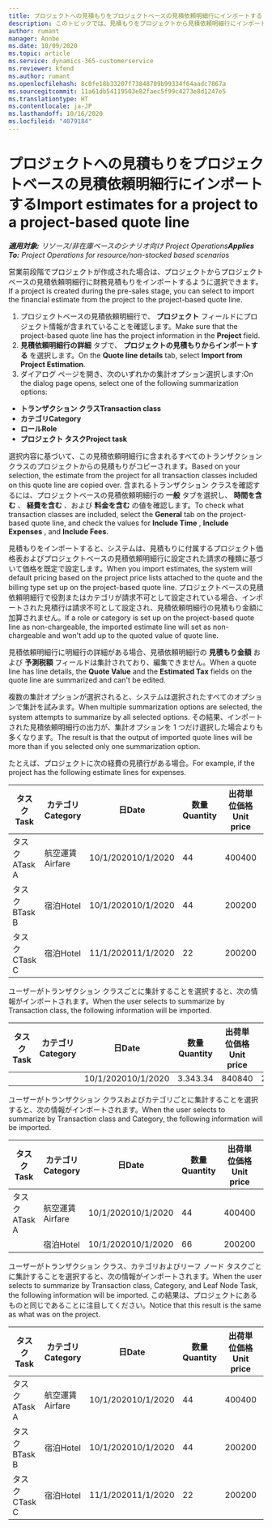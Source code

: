 ```yaml
---
title: プロジェクトへの見積もりをプロジェクトベースの見積依頼明細行にインポートする
description: このトピックでは、見積もりをプロジェクトから見積依頼明細行にインポートすることに関する情報を提供します。
author: rumant
manager: Annbe
ms.date: 10/09/2020
ms.topic: article
ms.service: dynamics-365-customerservice
ms.reviewer: kfend
ms.author: rumant
ms.openlocfilehash: 8c0fe18b33207f73848709b99334f64aadc7867a
ms.sourcegitcommit: 11a61db54119503e82faec5f99c4273e8d1247e5
ms.translationtype: HT
ms.contentlocale: ja-JP
ms.lasthandoff: 10/16/2020
ms.locfileid: "4079184"
---
```

# <a name="import-estimates-for-a-project-to-a-project-based-quote-line"></a><span data-ttu-id="8d82c-103">プロジェクトへの見積もりをプロジェクトベースの見積依頼明細行にインポートする</span><span class="sxs-lookup"><span data-stu-id="8d82c-103">Import estimates for a project to a project-based quote line</span></span>

<span data-ttu-id="8d82c-104">_**適用対象:** リソース/非在庫ベースのシナリオ向け Project Operations_</span><span class="sxs-lookup"><span data-stu-id="8d82c-104">_**Applies To:** Project Operations for resource/non-stocked based scenarios_</span></span>


<span data-ttu-id="8d82c-105">営業前段階でプロジェクトが作成された場合は、プロジェクトからプロジェクトベースの見積依頼明細行に財務見積もりをインポートするように選択できます。</span><span class="sxs-lookup"><span data-stu-id="8d82c-105">If a project is created during the pre-sales stage, you can select to import the financial estimate from the project to the project-based quote line.</span></span>

1. <span data-ttu-id="8d82c-106">プロジェクトベースの見積依頼明細行で、 **プロジェクト** フィールドにプロジェクト情報が含まれていることを確認します。</span><span class="sxs-lookup"><span data-stu-id="8d82c-106">Make sure that the project-based quote line has the project information in the **Project** field.</span></span>
2. <span data-ttu-id="8d82c-107">**見積依頼明細行の詳細** タブで、 **プロジェクトの見積もりからインポートする** を選択します。</span><span class="sxs-lookup"><span data-stu-id="8d82c-107">On the **Quote line details** tab, select **Import from Project Estimation**.</span></span>
3. <span data-ttu-id="8d82c-108">ダイアログ ページを開き、次のいずれかの集計オプション選択します:</span><span class="sxs-lookup"><span data-stu-id="8d82c-108">On the dialog page opens, select one of the following summarization options:</span></span>

  - <span data-ttu-id="8d82c-109">**トランザクション クラス**</span><span class="sxs-lookup"><span data-stu-id="8d82c-109">**Transaction class**</span></span>
  - <span data-ttu-id="8d82c-110">**カテゴリ**</span><span class="sxs-lookup"><span data-stu-id="8d82c-110">**Category**</span></span>
  - <span data-ttu-id="8d82c-111">**ロール**</span><span class="sxs-lookup"><span data-stu-id="8d82c-111">**Role**</span></span> 
  - <span data-ttu-id="8d82c-112">**プロジェクト タスク**</span><span class="sxs-lookup"><span data-stu-id="8d82c-112">**Project task**</span></span>

<span data-ttu-id="8d82c-113">選択内容に基づいて、この見積依頼明細行に含まれるすべてのトランザクション クラスのプロジェクトからの見積もりがコピーされます。</span><span class="sxs-lookup"><span data-stu-id="8d82c-113">Based on your selection, the estimate from the project for all transaction classes included on this quote line are copied over.</span></span> <span data-ttu-id="8d82c-114">含まれるトランザクション クラスを確認するには、プロジェクトベースの見積依頼明細行の **一般** タブを選択し、 **時間を含む** 、 **経費を含む** 、および **料金を含む** の値を確認します。</span><span class="sxs-lookup"><span data-stu-id="8d82c-114">To check what transaction classes are included, select the **General** tab on the project-based quote line, and check the values for **Include Time** , **Include Expenses** , and **Include Fees**.</span></span>

<span data-ttu-id="8d82c-115">見積もりをインポートすると、システムは、見積もりに付属するプロジェクト価格表およびプロジェクトベースの見積依頼明細行に設定された請求の種類に基づいて価格を既定で設定します。</span><span class="sxs-lookup"><span data-stu-id="8d82c-115">When you import estimates, the system will default pricing based on the project price lists attached to the quote and the billing type set up on the project-based quote line.</span></span> <span data-ttu-id="8d82c-116">プロジェクトベースの見積依頼明細行で役割またはカテゴリが請求不可として設定されている場合、インポートされた見積行は請求不可として設定され、見積依頼明細行の見積もり金額に加算されません。</span><span class="sxs-lookup"><span data-stu-id="8d82c-116">If a role or category is set up on the project-based quote line as non-chargeable, the imported estimate line will set as non-chargeable and won't add up to the quoted value of quote line.</span></span>

<span data-ttu-id="8d82c-117">見積依頼明細行に明細行の詳細がある場合、見積依頼明細行の **見積もり金額** および **予測税額** フィールドは集計されており、編集できません。</span><span class="sxs-lookup"><span data-stu-id="8d82c-117">When a quote line has line details, the **Quote Value** and the **Estimated Tax** fields on the quote line are summarized and can't be edited.</span></span>

<span data-ttu-id="8d82c-118">複数の集計オプションが選択されると、システムは選択されたすべてのオプションで集計を試みます。</span><span class="sxs-lookup"><span data-stu-id="8d82c-118">When multiple summarization options are selected, the system attempts to summarize by all selected options.</span></span> <span data-ttu-id="8d82c-119">その結果、インポートされた見積依頼明細行の出力が、集計オプションを 1 つだけ選択した場合よりも多くなります。</span><span class="sxs-lookup"><span data-stu-id="8d82c-119">The result is that the output of imported quote lines will be more than if you selected only one summarization option.</span></span>

<span data-ttu-id="8d82c-120">たとえば、プロジェクトに次の経費の見積行がある場合。</span><span class="sxs-lookup"><span data-stu-id="8d82c-120">For example, if the project has the following estimate lines for expenses.</span></span>

| <span data-ttu-id="8d82c-121">タスク​</span><span class="sxs-lookup"><span data-stu-id="8d82c-121">Task</span></span> | <span data-ttu-id="8d82c-122">カテゴリ</span><span class="sxs-lookup"><span data-stu-id="8d82c-122">Category</span></span> | <span data-ttu-id="8d82c-123">日</span><span class="sxs-lookup"><span data-stu-id="8d82c-123">Date</span></span> | <span data-ttu-id="8d82c-124">数量</span><span class="sxs-lookup"><span data-stu-id="8d82c-124">Quantity</span></span> | <span data-ttu-id="8d82c-125">出荷単位価格</span><span class="sxs-lookup"><span data-stu-id="8d82c-125">Unit price</span></span> | <span data-ttu-id="8d82c-126">金額</span><span class="sxs-lookup"><span data-stu-id="8d82c-126">Amount</span></span> |
| --- | --- | --- | --- | --- | --- |
| <span data-ttu-id="8d82c-127">タスク A</span><span class="sxs-lookup"><span data-stu-id="8d82c-127">Task A</span></span> | <span data-ttu-id="8d82c-128">航空運賃</span><span class="sxs-lookup"><span data-stu-id="8d82c-128">Airfare</span></span> | <span data-ttu-id="8d82c-129">10/1/2020</span><span class="sxs-lookup"><span data-stu-id="8d82c-129">10/1/2020</span></span> | <span data-ttu-id="8d82c-130">4</span><span class="sxs-lookup"><span data-stu-id="8d82c-130">4</span></span> | <span data-ttu-id="8d82c-131">400</span><span class="sxs-lookup"><span data-stu-id="8d82c-131">400</span></span> | <span data-ttu-id="8d82c-132">1600</span><span class="sxs-lookup"><span data-stu-id="8d82c-132">1600</span></span> |
| <span data-ttu-id="8d82c-133">タスク B</span><span class="sxs-lookup"><span data-stu-id="8d82c-133">Task B</span></span> | <span data-ttu-id="8d82c-134">宿泊</span><span class="sxs-lookup"><span data-stu-id="8d82c-134">Hotel</span></span> | <span data-ttu-id="8d82c-135">10/1/2020</span><span class="sxs-lookup"><span data-stu-id="8d82c-135">10/1/2020</span></span> | <span data-ttu-id="8d82c-136">4</span><span class="sxs-lookup"><span data-stu-id="8d82c-136">4</span></span> | <span data-ttu-id="8d82c-137">200</span><span class="sxs-lookup"><span data-stu-id="8d82c-137">200</span></span> | <span data-ttu-id="8d82c-138">800</span><span class="sxs-lookup"><span data-stu-id="8d82c-138">800</span></span> |
| <span data-ttu-id="8d82c-139">タスク C</span><span class="sxs-lookup"><span data-stu-id="8d82c-139">Task C</span></span> | <span data-ttu-id="8d82c-140">宿泊</span><span class="sxs-lookup"><span data-stu-id="8d82c-140">Hotel</span></span> | <span data-ttu-id="8d82c-141">11/1/2020</span><span class="sxs-lookup"><span data-stu-id="8d82c-141">11/1/2020</span></span> | <span data-ttu-id="8d82c-142">2</span><span class="sxs-lookup"><span data-stu-id="8d82c-142">2</span></span> | <span data-ttu-id="8d82c-143">200</span><span class="sxs-lookup"><span data-stu-id="8d82c-143">200</span></span> | <span data-ttu-id="8d82c-144">400</span><span class="sxs-lookup"><span data-stu-id="8d82c-144">400</span></span> |

<span data-ttu-id="8d82c-145">ユーザーがトランザクション クラスごとに集計することを選択すると、次の情報がインポートされます。</span><span class="sxs-lookup"><span data-stu-id="8d82c-145">When the user selects to summarize by Transaction class, the following information will be imported.</span></span>

| <span data-ttu-id="8d82c-146">タスク​</span><span class="sxs-lookup"><span data-stu-id="8d82c-146">Task</span></span> | <span data-ttu-id="8d82c-147">カテゴリ</span><span class="sxs-lookup"><span data-stu-id="8d82c-147">Category</span></span> | <span data-ttu-id="8d82c-148">日</span><span class="sxs-lookup"><span data-stu-id="8d82c-148">Date</span></span> | <span data-ttu-id="8d82c-149">数量</span><span class="sxs-lookup"><span data-stu-id="8d82c-149">Quantity</span></span> | <span data-ttu-id="8d82c-150">出荷単位価格</span><span class="sxs-lookup"><span data-stu-id="8d82c-150">Unit price</span></span> | <span data-ttu-id="8d82c-151">金額</span><span class="sxs-lookup"><span data-stu-id="8d82c-151">Amount</span></span> |
| --- | --- | --- | --- | --- | --- |
| | | <span data-ttu-id="8d82c-152">10/1/2020</span><span class="sxs-lookup"><span data-stu-id="8d82c-152">10/1/2020</span></span> | <span data-ttu-id="8d82c-153">3.34</span><span class="sxs-lookup"><span data-stu-id="8d82c-153">3.34</span></span> | <span data-ttu-id="8d82c-154">840</span><span class="sxs-lookup"><span data-stu-id="8d82c-154">840</span></span> | <span data-ttu-id="8d82c-155">2800</span><span class="sxs-lookup"><span data-stu-id="8d82c-155">2800</span></span> |

<span data-ttu-id="8d82c-156">ユーザーがトランザクション クラスおよびカテゴリごとに集計することを選択すると、次の情報がインポートされます。</span><span class="sxs-lookup"><span data-stu-id="8d82c-156">When the user selects to summarize by Transaction class and Category, the following information will be imported.</span></span>

| <span data-ttu-id="8d82c-157">タスク​</span><span class="sxs-lookup"><span data-stu-id="8d82c-157">Task</span></span> | <span data-ttu-id="8d82c-158">カテゴリ</span><span class="sxs-lookup"><span data-stu-id="8d82c-158">Category</span></span> | <span data-ttu-id="8d82c-159">日</span><span class="sxs-lookup"><span data-stu-id="8d82c-159">Date</span></span> | <span data-ttu-id="8d82c-160">数量</span><span class="sxs-lookup"><span data-stu-id="8d82c-160">Quantity</span></span> | <span data-ttu-id="8d82c-161">出荷単位価格</span><span class="sxs-lookup"><span data-stu-id="8d82c-161">Unit price</span></span> | <span data-ttu-id="8d82c-162">金額</span><span class="sxs-lookup"><span data-stu-id="8d82c-162">Amount</span></span> |
| --- | --- | --- | --- | --- | --- |
| <span data-ttu-id="8d82c-163">タスク A</span><span class="sxs-lookup"><span data-stu-id="8d82c-163">Task A</span></span> | <span data-ttu-id="8d82c-164">航空運賃</span><span class="sxs-lookup"><span data-stu-id="8d82c-164">Airfare</span></span> | <span data-ttu-id="8d82c-165">10/1/2020</span><span class="sxs-lookup"><span data-stu-id="8d82c-165">10/1/2020</span></span> | <span data-ttu-id="8d82c-166">4</span><span class="sxs-lookup"><span data-stu-id="8d82c-166">4</span></span> | <span data-ttu-id="8d82c-167">400</span><span class="sxs-lookup"><span data-stu-id="8d82c-167">400</span></span> | <span data-ttu-id="8d82c-168">1600</span><span class="sxs-lookup"><span data-stu-id="8d82c-168">1600</span></span> |
| | <span data-ttu-id="8d82c-169">宿泊</span><span class="sxs-lookup"><span data-stu-id="8d82c-169">Hotel</span></span> | <span data-ttu-id="8d82c-170">10/1/2020</span><span class="sxs-lookup"><span data-stu-id="8d82c-170">10/1/2020</span></span> | <span data-ttu-id="8d82c-171">6</span><span class="sxs-lookup"><span data-stu-id="8d82c-171">6</span></span> | <span data-ttu-id="8d82c-172">200</span><span class="sxs-lookup"><span data-stu-id="8d82c-172">200</span></span> | <span data-ttu-id="8d82c-173">1200</span><span class="sxs-lookup"><span data-stu-id="8d82c-173">1200</span></span> |

<span data-ttu-id="8d82c-174">ユーザーがトランザクション クラス、カテゴリおよびリーフ ノード タスクごとに集計することを選択すると、次の情報がインポートされます。</span><span class="sxs-lookup"><span data-stu-id="8d82c-174">When the user selects to summarize by Transaction class, Category, and Leaf Node Task, the following information will be imported.</span></span> <span data-ttu-id="8d82c-175">この結果は、プロジェクトにあるものと同じであることに注目してください。</span><span class="sxs-lookup"><span data-stu-id="8d82c-175">Notice that this result is the same as what was on the project.</span></span>

| <span data-ttu-id="8d82c-176">タスク​</span><span class="sxs-lookup"><span data-stu-id="8d82c-176">Task</span></span> | <span data-ttu-id="8d82c-177">カテゴリ</span><span class="sxs-lookup"><span data-stu-id="8d82c-177">Category</span></span> | <span data-ttu-id="8d82c-178">日</span><span class="sxs-lookup"><span data-stu-id="8d82c-178">Date</span></span> | <span data-ttu-id="8d82c-179">数量</span><span class="sxs-lookup"><span data-stu-id="8d82c-179">Quantity</span></span> | <span data-ttu-id="8d82c-180">出荷単位価格</span><span class="sxs-lookup"><span data-stu-id="8d82c-180">Unit price</span></span> | <span data-ttu-id="8d82c-181">金額</span><span class="sxs-lookup"><span data-stu-id="8d82c-181">Amount</span></span> |
| --- | --- | --- | --- | --- | --- |
| <span data-ttu-id="8d82c-182">タスク A</span><span class="sxs-lookup"><span data-stu-id="8d82c-182">Task A</span></span> | <span data-ttu-id="8d82c-183">航空運賃</span><span class="sxs-lookup"><span data-stu-id="8d82c-183">Airfare</span></span> | <span data-ttu-id="8d82c-184">10/1/2020</span><span class="sxs-lookup"><span data-stu-id="8d82c-184">10/1/2020</span></span> | <span data-ttu-id="8d82c-185">4</span><span class="sxs-lookup"><span data-stu-id="8d82c-185">4</span></span> | <span data-ttu-id="8d82c-186">400</span><span class="sxs-lookup"><span data-stu-id="8d82c-186">400</span></span> | <span data-ttu-id="8d82c-187">1600</span><span class="sxs-lookup"><span data-stu-id="8d82c-187">1600</span></span> |
| <span data-ttu-id="8d82c-188">タスク B</span><span class="sxs-lookup"><span data-stu-id="8d82c-188">Task B</span></span> | <span data-ttu-id="8d82c-189">宿泊</span><span class="sxs-lookup"><span data-stu-id="8d82c-189">Hotel</span></span> | <span data-ttu-id="8d82c-190">10/1/2020</span><span class="sxs-lookup"><span data-stu-id="8d82c-190">10/1/2020</span></span> | <span data-ttu-id="8d82c-191">4</span><span class="sxs-lookup"><span data-stu-id="8d82c-191">4</span></span> | <span data-ttu-id="8d82c-192">200</span><span class="sxs-lookup"><span data-stu-id="8d82c-192">200</span></span> | <span data-ttu-id="8d82c-193">800</span><span class="sxs-lookup"><span data-stu-id="8d82c-193">800</span></span> |
| <span data-ttu-id="8d82c-194">タスク C</span><span class="sxs-lookup"><span data-stu-id="8d82c-194">Task C</span></span> | <span data-ttu-id="8d82c-195">宿泊</span><span class="sxs-lookup"><span data-stu-id="8d82c-195">Hotel</span></span> | <span data-ttu-id="8d82c-196">11/1/2020</span><span class="sxs-lookup"><span data-stu-id="8d82c-196">11/1/2020</span></span> | <span data-ttu-id="8d82c-197">2</span><span class="sxs-lookup"><span data-stu-id="8d82c-197">2</span></span> | <span data-ttu-id="8d82c-198">200</span><span class="sxs-lookup"><span data-stu-id="8d82c-198">200</span></span> | <span data-ttu-id="8d82c-199">400</span><span class="sxs-lookup"><span data-stu-id="8d82c-199">400</span></span> |
